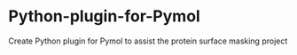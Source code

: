 # Python-plugin-for-Pymol
Create Python plugin for Pymol to assist the protein surface masking project

